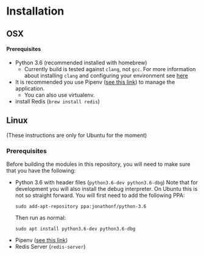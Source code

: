 # Installation #

## OSX ##

#### Prerequisites ####
* Python 3.6 (recommended installed with homebrew)
  * Currently build is tested against `clang`, not `gcc`. For more information about installing `clang` and configuring your environment see [here](https://embeddedartistry.com/blog/2017/2/20/installing-clangllvm-on-osx)
* It is recommended you use Pipenv ([see this link](https://pipenv.readthedocs.io/en/latest/install/#installing-pipenv)) to manage the application.
  * You can also use virtualenv.
* install Redis (`brew install redis`)




## Linux ##
(These instructions are only for Ubuntu for the moment)

### Prerequisites ###
Before building the modules in this repository, you will need to make sure that you have the following:
* Python 3.6 with header files (`python3.6-dev python3.6-dbg`)
  Note that for development you will also install the debug interpreter.
  On Ubuntu this is not so straight forward. You will first need to add the following PPA:
  ```
  sudo add-apt-repository ppa:jonathonf/python-3.6
  ```
  Then run as normal:
  ```
  sudo apt install python3.6-dev python3.6-dbg
  ```
* Pipenv ([see this link](https://pipenv.readthedocs.io/en/latest/install/#installing-pipenv))
* Redis Server (`redis-server`)
